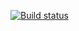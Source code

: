 [![Build status](https://ci.appveyor.com/api/projects/status/r72v9h7rqn0l75o8?svg=true)](https://ci.appveyor.com/project/KhMagomed/avtotestdz4)
